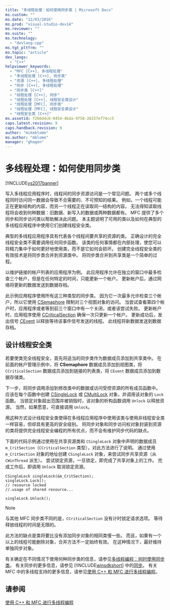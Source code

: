 ```yaml
---
title: "多线程处理：如何使用同步类 | Microsoft Docs"
ms.custom: ""
ms.date: "12/03/2016"
ms.prod: "visual-studio-dev14"
ms.reviewer: ""
ms.suite: ""
ms.technology: 
  - "devlang-cpp"
ms.tgt_pltfrm: ""
ms.topic: "article"
dev_langs: 
  - "C++"
helpviewer_keywords: 
  - "MFC [C++], 多线程处理"
  - "多线程处理 [C++], 同步类"
  - "资源 [C++], 多线程处理"
  - "同步 [C++], 多线程处理"
  - "同步类 [C++]"
  - "线程处理 [C++], 同步"
  - "线程处理 [C++], 线程安全类设计"
  - "线程处理 [MFC], 同步类"
  - "线程处理 [MFC], 线程安全类设计"
  - "线程安全类 [C++]"
ms.assetid: f266d4c6-0454-4bda-9758-26157ef74cc5
caps.latest.revision: 9
caps.handback.revision: 9
author: "mikeblome"
ms.author: "mblome"
manager: "ghogen"
---
```

# 多线程处理：如何使用同步类
[!INCLUDE[vs2017banner](../../assembler/inline/includes/vs2017banner.md)]

写入多线程应用程序时，线程间的同步资源访问是一个常见问题。  两个或多个线程同时访问同一数据会导致不合需要的、不可预知的结果。  例如，一个线程可能正在更新结构的内容，而另一个线程正在读取同一结构的内容。  无法得知读取线程将会收到何种数据：旧数据、新写入的数据或两种数据都有。  MFC 提供了多个同步和同步访问类以帮助解决此问题。  本主题说明了可用的类以及如何在典型的多线程应用程序中使用它们创建线程安全类。  
  
 典型的多线程应用程序具有代表各个线程间要共享的资源的类。  正确设计的完全线程安全类不需要调用任何同步函数。  该类的任何事情都在内部处理，使您可以将精力集中于如何更好地使用类，而不是它如何会损坏。  创建完全线程安全类的有效技术是将同步类合并到资源类中。  将同步类合并到共享类是一个简单的过程。  
  
 以维护链接的帐户列表的应用程序为例。  此应用程序允许在独立的窗口中最多检查三个帐户，但是在任何特定的时间，只能更新一个帐户。  更新帐户后，通过网络将更新的数据发送到数据存档。  
  
 此示例应用程序使用所有这三种类型的同步类。  因为它一次最多允许检查三个帐户，所以它使用 [CSemaphore](../../mfc/reference/csemaphore-class.md) 限制对三个视图对象的访问。  当尝试查看第四个帐户时，应用程序或者等到前三个窗口中有一个关闭，或者该尝试失败。  更新帐户时，应用程序使用 [CCriticalSection](../../mfc/reference/ccriticalsection-class.md) 确保一次只更新一个帐户。  更新成功后，发出信号 [CEvent](../../mfc/reference/cevent-class.md) 以释放等待该事件信号发送的线程。  此线程将新数据发送到数据存档。  
  
##  <a name="_mfc_designing_a_thread.2d.safe_class"></a> 设计线程安全类  
 若要使类完全线程安全，首先将适当的同步类作为数据成员添加到共享类中。  在前面的帐户管理示例中，将 **CSemaphore** 数据成员添加到视图类，将 `CCriticalSection` 数据成员添加到链接的列表类，将 `CEvent` 数据成员添加到数据存储类。  
  
 下一步，将同步调用添加到修改类中的数据或访问受控资源的所有成员函数中。  应该在每个函数中创建 [CSingleLock](../../mfc/reference/csinglelock-class.md) 或 [CMultiLock](../../mfc/reference/cmultilock-class.md) 对象，并调用该对象的 `Lock` 函数。  当锁定对象超出范围并被销毁时，该对象的析构函数调用 `Unlock` 以释放资源。  当然，如果愿意，可直接调用 `Unlock`。  
  
 用这种方式设计线程安全类使得在多线程应用程序中使用该类与使用非线程安全类一样容易，但却具有更高的安全级别。  将同步对象和同步访问权对象封装到资源的类将提供完全线程安全编程的所有优点，而不会有维护同步代码的缺点。  
  
 下面的代码示例通过使用在共享资源类和 `CSingleLock` 对象中声明的数据成员 `m_CritSection`（`CCriticalSection` 类型），对此方法进行了说明。  通过使用 `m_CritSection` 对象的地址创建 `CSingleLock` 对象，来尝试同步共享资源（从 `CWinThread` 派生）。  尝试锁定资源，一旦锁定，即完成了共享对象上的工作。  完成工作后，即调用 `Unlock` 取消锁定资源。  
  
```  
CSingleLock singleLock(&m_CritSection);  
singleLock.Lock();  
// resource locked  
//.usage of shared resource...  
  
singleLock.Unlock();  
```  
  
> [!NOTE]
>  与其他 MFC 同步类不同的是，`CCriticalSection` 没有计时锁定请求选项。  等待释放线程的时间是无限的。  
  
 此方法的缺点是类将要比没有添加同步对象的相同类慢一些。  而且，如果有一个以上的线程可能删除对象，合并方法不一定始终有效。  在这种情况下，最好维持单独同步对象。  
  
 有关确定在不同情况下使用何种同步类的信息，请参见[多线程编程：何时使用同步类](../../parallel/multithreading-when-to-use-the-synchronization-classes.md)。  有关同步的更多信息，请参见 [!INCLUDE[winsdkshort](../../atl/reference/includes/winsdkshort_md.md)] 中的[同步](http://msdn.microsoft.com/library/windows/desktop/ms686353)。  有关 MFC 中的多线程支持的更多信息，请参见[使用 C\+\+ 和 MFC 进行多线程编程](../../parallel/multithreading-with-cpp-and-mfc.md)。  
  
## 请参阅  
 [使用 C\+\+ 和 MFC 进行多线程编程](../../parallel/multithreading-with-cpp-and-mfc.md)